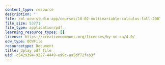 ```yaml
---
content_type: resource
description: ''
file: /ol-ocw-studio-app/courses/18-02-multivariable-calculus-fall-2007/c542939492274449e99caa5df72fab3f_9FLItlbBUPY.pdf
file_size: 53771
file_type: application/pdf
learning_resource_types: []
license: https://creativecommons.org/licenses/by-nc-sa/4.0/
ocw_type: OCWFile
resourcetype: Document
title: 3play pdf file
uid: c5429394-9227-4449-e99c-aa5df72fab3f
---
```


